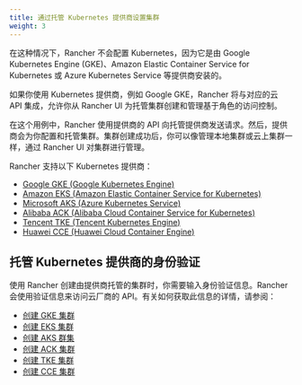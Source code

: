 ```yaml
---
title: 通过托管 Kubernetes 提供商设置集群
weight: 3
---
```


在这种情况下，Rancher 不会配置 Kubernetes，因为它是由 Google Kubernetes Engine (GKE)、Amazon Elastic Container Service for Kubernetes 或 Azure Kubernetes Service 等提供商安装的。

如果你使用 Kubernetes 提供商，例如 Google GKE，Rancher 将与对应的云 API 集成，允许你从 Rancher UI 为托管集群创建和管理基于角色的访问控制。

在这个用例中，Rancher 使用提供商的 API 向托管提供商发送请求。然后，提供商会为你配置和托管集群。集群创建成功后，你可以像管理本地集群或云上集群一样，通过 Rancher UI 对集群进行管理。

Rancher 支持以下 Kubernetes 提供商：

- [Google GKE (Google Kubernetes Engine)](https://cloud.google.com/kubernetes-engine/)
- [Amazon EKS (Amazon Elastic Container Service for Kubernetes)](https://aws.amazon.com/eks/)
- [Microsoft AKS (Azure Kubernetes Service)](https://azure.microsoft.com/en-us/services/kubernetes-service/)
- [Alibaba ACK (Alibaba Cloud Container Service for Kubernetes)](https://www.alibabacloud.com/product/kubernetes)
- [Tencent TKE (Tencent Kubernetes Engine)](https://intl.cloud.tencent.com/product/tke)
- [Huawei CCE (Huawei Cloud Container Engine)](https://www.huaweicloud.com/en-us/product/cce.html)

## 托管 Kubernetes 提供商的身份验证

使用 Rancher 创建由提供商托管的集群时，你需要输入身份验证信息。Rancher 会使用验证信息来访问云厂商的 API。有关如何获取此信息的详情，请参阅：

- [创建 GKE 集群]({{<baseurl>}}/rancher/v2.6/en/cluster-provisioning/hosted-kubernetes-clusters/gke)
- [创建 EKS 集群]({{<baseurl>}}/rancher/v2.6/en/cluster-provisioning/hosted-kubernetes-clusters/eks)
- [创建 AKS 群集]({{<baseurl>}}/rancher/v2.6/en/cluster-provisioning/hosted-kubernetes-clusters/aks)
- [创建 ACK 集群]({{<baseurl>}}/rancher/v2.6/en/cluster-provisioning/hosted-kubernetes-clusters/ack)
- [创建 TKE 集群]({{<baseurl>}}/rancher/v2.6/en/cluster-provisioning/hosted-kubernetes-clusters/tke)
- [创建 CCE 集群]({{<baseurl>}}/rancher/v2.6/en/cluster-provisioning/hosted-kubernetes-clusters/cce)
